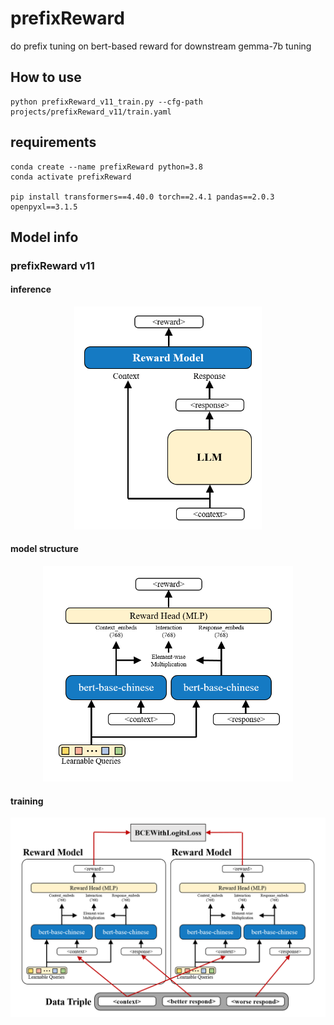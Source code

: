 # prefixReward
do prefix tuning on bert-based reward for downstream gemma-7b tuning

## How to use
```shell
python prefixReward_v11_train.py --cfg-path projects/prefixReward_v11/train.yaml
```
## requirements
```shell
conda create --name prefixReward python=3.8
conda activate prefixReward

pip install transformers==4.40.0 torch==2.4.1 pandas==2.0.3 openpyxl==3.1.5
```

## Model info
### prefixReward v11
#### inference
<div align="center">
  <img src="https://github.com/yasaisen/prefixReward/blob/main/doc/prefixReward_v11/prefixReward_v11_inference.png" alt="inference" width="300">
</div>

#### model structure
<div align="center">
  <img src="https://github.com/yasaisen/prefixReward/blob/main/doc/prefixReward_v11/prefixReward_v11_model.png" alt="model structure" width="400">
</div>

#### training
<div align="center">
  <img src="https://github.com/yasaisen/prefixReward/blob/main/doc/prefixReward_v11/prefixReward_v11_training.png" alt="training" width="600">
</div>

